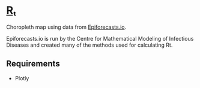 # [Rₜ](https://danielcs88.github.io/html/rt.html)

Choropleth map using data from [Epiforecasts.io](https://epiforecasts.io/covid/posts/national/united-states/).

Epiforecasts.io is run by the Centre for Mathematical Modeling of Infectious
Diseases and created many of the methods used for calculating Rt.

## Requirements

- Plotly
